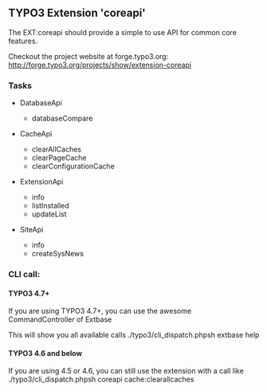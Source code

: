 ## TYPO3 Extension 'coreapi' ##

The EXT:coreapi should provide a simple to use API for common core features.

Checkout the project website at forge.typo3.org:
	http://forge.typo3.org/projects/show/extension-coreapi

### Tasks ###
* DatabaseApi
	* databaseCompare

* CacheApi
	* clearAllCaches
	* clearPageCache
	* clearConfigurationCache

* ExtensionApi
	* info
	* listInstalled
	* updateList

* SiteApi
	* info
	* createSysNews

### CLI call: ###

#### TYPO3 4.7+ ####
If you are using TYPO3 4.7+, you can use the awesome CommandController of Extbase

This will show you all available calls
	./typo3/cli_dispatch.phpsh extbase help

#### TYPO3 4.6 and below ####
If you are using 4.5 or 4.6, you can still use the extension with a call like
	./typo3/cli_dispatch.phpsh coreapi cache:clearallcaches